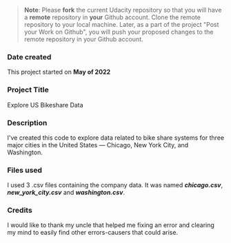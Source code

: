 >**Note**: Please **fork** the current Udacity repository so that you will have a **remote** repository in **your** Github account. Clone the remote repository to your local machine. Later, as a part of the project "Post your Work on Github", you will push your proposed changes to the remote repository in your Github account.

### Date created
This project started on **May of 2022**

### Project Title
Explore US Bikeshare Data

### Description
I've created this code to explore data related to bike share systems for three major cities in the United States — Chicago, New York City, and Washington.

### Files used
I used 3 .csv files containing the company data. It was named **_chicago.csv_**, **_new_york_city.csv_** and **_washington.csv_**.

### Credits
I would like to thank my uncle that helped me fixing an error and clearing my mind to easily find other errors-causers that could arise.
